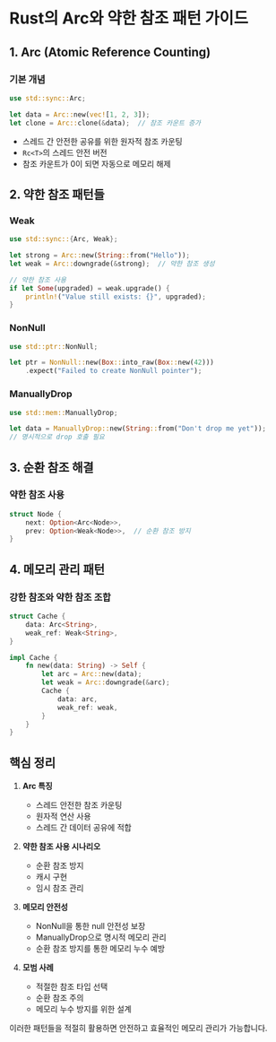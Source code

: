 # Rust의 Arc<T>와 약한 참조 패턴 가이드

## 1. Arc<T> (Atomic Reference Counting)

### 기본 개념
```rust
use std::sync::Arc;

let data = Arc::new(vec![1, 2, 3]);
let clone = Arc::clone(&data);  // 참조 카운트 증가
```

- 스레드 간 안전한 공유를 위한 원자적 참조 카운팅
- `Rc<T>`의 스레드 안전 버전
- 참조 카운트가 0이 되면 자동으로 메모리 해제

## 2. 약한 참조 패턴들

### Weak<T>
```rust
use std::sync::{Arc, Weak};

let strong = Arc::new(String::from("Hello"));
let weak = Arc::downgrade(&strong);  // 약한 참조 생성

// 약한 참조 사용
if let Some(upgraded) = weak.upgrade() {
    println!("Value still exists: {}", upgraded);
}
```

### NonNull<T>
```rust
use std::ptr::NonNull;

let ptr = NonNull::new(Box::into_raw(Box::new(42)))
    .expect("Failed to create NonNull pointer");
```

### ManuallyDrop<T>
```rust
use std::mem::ManuallyDrop;

let data = ManuallyDrop::new(String::from("Don't drop me yet"));
// 명시적으로 drop 호출 필요
```

## 3. 순환 참조 해결

### 약한 참조 사용
```rust
struct Node {
    next: Option<Arc<Node>>,
    prev: Option<Weak<Node>>,  // 순환 참조 방지
}
```

## 4. 메모리 관리 패턴

### 강한 참조와 약한 참조 조합
```rust
struct Cache {
    data: Arc<String>,
    weak_ref: Weak<String>,
}

impl Cache {
    fn new(data: String) -> Self {
        let arc = Arc::new(data);
        let weak = Arc::downgrade(&arc);
        Cache {
            data: arc,
            weak_ref: weak,
        }
    }
}
```

## 핵심 정리

1. **Arc<T> 특징**
   - 스레드 안전한 참조 카운팅
   - 원자적 연산 사용
   - 스레드 간 데이터 공유에 적합

2. **약한 참조 사용 시나리오**
   - 순환 참조 방지
   - 캐시 구현
   - 임시 참조 관리

3. **메모리 안전성**
   - NonNull을 통한 null 안전성 보장
   - ManuallyDrop으로 명시적 메모리 관리
   - 순환 참조 방지를 통한 메모리 누수 예방

4. **모범 사례**
   - 적절한 참조 타입 선택
   - 순환 참조 주의
   - 메모리 누수 방지를 위한 설계

이러한 패턴들을 적절히 활용하면 안전하고 효율적인 메모리 관리가 가능합니다.